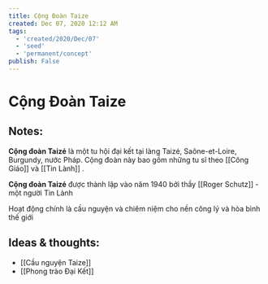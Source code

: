 ```yaml
---
title: Cộng Đoàn Taize
created: Dec 07, 2020 12:12 AM
tags:
  - 'created/2020/Dec/07'
  - 'seed'
  - 'permanent/concept'
publish: False
---
```

# Cộng Đoàn Taize

## Notes:
**Cộng đoàn Taizé** là một tu hội đại kết tại làng Taizé, Saône-et-Loire, Burgundy, nước Pháp. Cộng đoàn này bao gồm những tu sĩ theo [[Công Giáo]] và [[Tin Lành]] . 

**Cộng đoàn Taizé** được thành lập vào năm 1940 bởi thầy [[Roger Schutz]]  - một người Tin Lành

Hoạt động chính là cầu nguyện và chiêm niệm cho nền công lý và hòa bình thế giới

## Ideas & thoughts:
- [[Cầu nguyện Taize]]
- [[Phong trào Đại Kết]]
